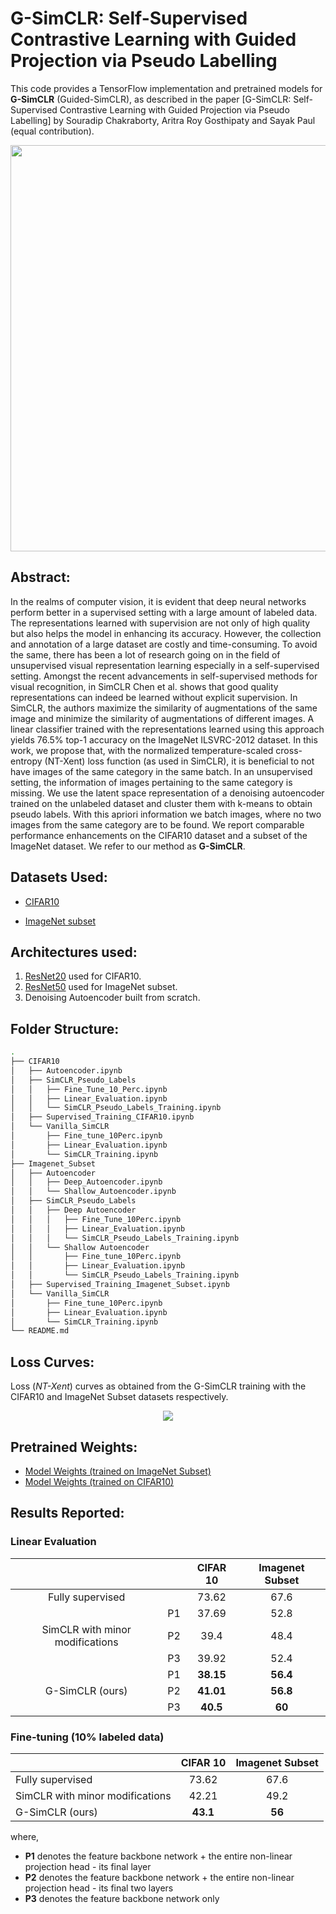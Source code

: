 # G-SimCLR: Self-Supervised Contrastive Learning with Guided Projection via Pseudo Labelling

This code provides a TensorFlow implementation and pretrained models for **G-SimCLR** (Guided-SimCLR), as described in the paper [G-SimCLR: Self-Supervised Contrastive Learning with Guided Projection via Pseudo Labelling] by Souradip Chakraborty, Aritra Roy Gosthipaty and Sayak Paul (equal contribution).

<div align="center"><img src="https://github.com/ariG23498/SimCLR_PseudoLabel/blob/master/Assets/Images/Methodology.png" width="650"></img></div>

## Abstract:

In the realms of computer vision,  it is evident that deep neural networks perform better in a supervised setting with a large amount of labeled data. The representations learned with supervision are not only of high quality but also helps the model in enhancing its accuracy. However, the collection and annotation of a large dataset are costly and time-consuming. To avoid the same, there has been a lot of research going on in the field of unsupervised visual representation learning especially in a self-supervised setting. Amongst the recent advancements in self-supervised methods for visual recognition, in SimCLR Chen et al. shows that good quality representations can indeed be learned without explicit supervision. In SimCLR, the authors maximize the similarity of augmentations of the same image and minimize the similarity of augmentations of different images. A linear classifier trained with the representations learned using this approach yields 76.5% top-1 accuracy on the ImageNet ILSVRC-2012 dataset. In this work, we propose that, with the normalized temperature-scaled cross-entropy (NT-Xent) loss function (as used in SimCLR), it is beneficial to not have images of the same category in the same batch. In an unsupervised setting, the information of images pertaining to the same category is missing. We use the latent space representation of a denoising autoencoder trained on the unlabeled dataset and cluster them with k-means to obtain pseudo labels. With this apriori information we batch images, where no two images from the same category are to be found. We report comparable performance enhancements on the CIFAR10 dataset and a subset of the ImageNet dataset. We refer to our method as **G-SimCLR**.     

## Datasets Used:

* [CIFAR10](https://www.cs.toronto.edu/~kriz/cifar.html)

* [ImageNet subset](https://github.com/thunderInfy/imagenet-5-categories)

## Architectures used:

1. [ResNet20](https://github.com/GoogleCloudPlatform/keras-idiomatic-programmer/blob/master/zoo/resnet/resnet_cifar10.py) used for CIFAR10.
2. [ResNet50](https://keras.io/api/applications/resnet/) used for ImageNet subset.
3. Denoising Autoencoder built from scratch.

## Folder Structure:

```bash
.
├── CIFAR10
│   ├── Autoencoder.ipynb
│   ├── SimCLR_Pseudo_Labels
│   │   ├── Fine_Tune_10_Perc.ipynb
│   │   ├── Linear_Evaluation.ipynb
│   │   └── SimCLR_Pseudo_Labels_Training.ipynb
│   ├── Supervised_Training_CIFAR10.ipynb
│   └── Vanilla_SimCLR
│       ├── Fine_tune_10Perc.ipynb
│       ├── Linear_Evaluation.ipynb
│       └── SimCLR_Training.ipynb
├── Imagenet_Subset
│   ├── Autoencoder
│   │   ├── Deep_Autoencoder.ipynb
│   │   └── Shallow_Autoencoder.ipynb
│   ├── SimCLR_Pseudo_Labels
│   │   ├── Deep Autoencoder
│   │   │   ├── Fine_Tune_10Perc.ipynb
│   │   │   ├── Linear_Evaluation.ipynb
│   │   │   └── SimCLR_Pseudo_Labels_Training.ipynb
│   │   └── Shallow Autoencoder
│   │       ├── Fine_tune_10Perc.ipynb
│   │       ├── Linear_Evaluation.ipynb
│   │       └── SimCLR_Pseudo_Labels_Training.ipynb
│   ├── Supervised_Training_Imagenet_Subset.ipynb
│   └── Vanilla_SimCLR
│       ├── Fine_tune_10Perc.ipynb
│       ├── Linear_Evaluation.ipynb
│       └── SimCLR_Training.ipynb
└── README.md
```

## Loss Curves:

Loss (*NT-Xent*) curves as obtained from the G-SimCLR training with the CIFAR10 and ImageNet Subset datasets respectively.

<div align="center"><img src="https://github.com/ariG23498/SimCLR_PseudoLabel/blob/master/Assets/Images/Loss_Curves.png"></img></div>

## Pretrained Weights:

* [Model Weights (trained on ImageNet Subset)](https://github.com/ariG23498/G-SimCLR/releases/tag/v3.0)
* [Model Weights (trained on CIFAR10)](https://github.com/ariG23498/G-SimCLR/releases/tag/v2.0)

## Results Reported:

### Linear Evaluation

|                                 	|    	| CIFAR 10 	| Imagenet Subset 	|
|:-------------------------------:	|:--:	|:--------:	|:---------------:	|
|         Fully supervised        	|    	|   73.62  	|       67.6      	|
|                                 	| P1 	|   37.69  	|       52.8      	|
| SimCLR with minor modifications 	| P2 	|   39.4   	|       48.4      	|
|                                 	| P3 	|   39.92  	|       52.4      	|
|                                 	| P1 	|   **38.15**  	|       **56.4**      	|
|         G-SimCLR (ours)         	| P2 	|   **41.01**  	|       **56.8**      	|
|                                 	| P3 	|   **40.5**   	|        **60**       	|

### Fine-tuning (10% labeled data)

|                                 	| CIFAR 10 	| Imagenet Subset 	|
|---------------------------------	|:--------:	|:---------------:	|
|         Fully supervised        	|   73.62  	|       67.6      	|
| SimCLR with minor modifications 	|   42.21  	|       49.2      	|
|         G-SimCLR (ours)         	|   **43.1**   	|        **56**       	|

where, 

- **P1** denotes the feature backbone network + the entire non-linear projection head - its final layer
- **P2** denotes the feature backbone network + the entire non-linear projection head - its final two layers
- **P3** denotes the feature backbone network only
